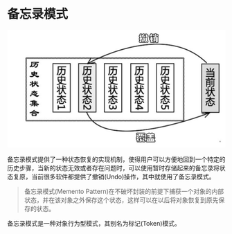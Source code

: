 # 备忘录模式

![撤销功能示意图](../../图片/撤销功能示意图.jpg)

备忘录模式提供了一种状态恢复的实现机制，使得用户可以方便地回到一个特定的历史步骤，当新的状态无效或者存在问题时，可以使用暂时存储起来的备忘录将状态复原，当前很多软件都提供了撤销(Undo)操作，其中就使用了备忘录模式。

>备忘录模式(Memento Pattern)在不破坏封装的前提下捕获一个对象的内部状态，并在该对象之外保存这个状态，这样可以在以后将对象恢复到原先保存的状态。

备忘录模式是一种对象行为型模式，其别名为标记(Token)模式。

